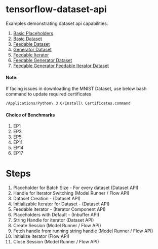# tensorflow-dataset-api
Examples demonstrating dataset api capabilities.


1. [Basic Placeholders](EP1_Basic_Placeholders.py)
2. [Basic Dataset](EP1_Basic_Dataset.py)
3. [Feedable Dataset](EP1_Feedable_Dataset.py)
4. [Generator Dataset](EP1_Generator_Dataset.py)
5. [Feedable Iterator](EP1_Feedable_Iterator.py)
6. [Feedable Generator Dataset](EP1_Feedable_Generator_Dataset.py)
7. [Feedable Generator Feedable Iterator Dataset](EP1_Feedable_Generator_Feedable_Iterator_Dataset.py)


#### Note:

If facing issues in downloading the MNIST Dataset, use below bash command to update required certificates
```bash
/Applications/Python\ 3.6/Install\ Certificates.command
```


#### Choice of Benchmarks
1. EP1
2. EP3
3. EP5
4. EP11
5. EP14
6. EP17



# Steps
1. Placeholder for Batch Size - For every dataset (Dataset API)
2. Handle for Iterator Switching (Model Runner / Flow API)
3. Dataset Creation - (Dataset API)
4. Initializable Iterator for Dataset - (Dataset API)
5. Feedable iterator - (Iterator Component API)
6. Placeholders with Default - (Inbuffer API)
7. String Handle for iterator (Dataset API)
8. Create Session (Model Runner / Flow API)
8. Fetch handle from running string handle (Model Runner / Flow API)
9. Initialize Iterator (Flow API)
10. Close Session (Model Runner / Flow API)
